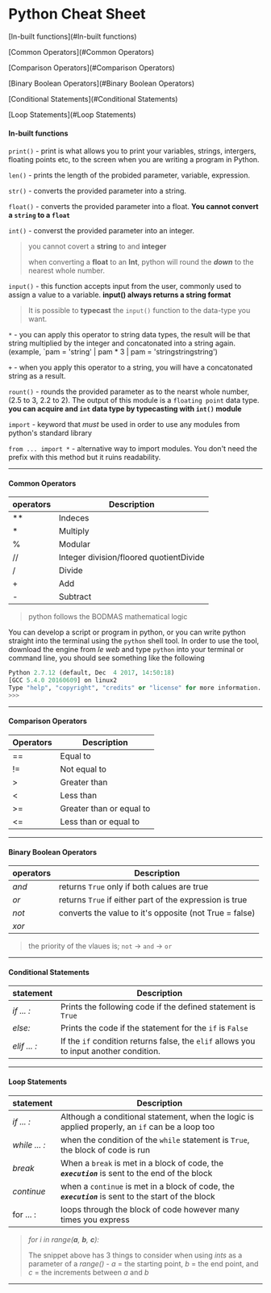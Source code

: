 # Python Cheat Sheet

[In-built functions](#In-built functions)

[Common Operators](#Common Operators)

[Comparison Operators](#Comparison Operators)

[Binary Boolean Operators](#Binary Boolean Operators)

[Conditional Statements](#Conditional Statements)

[Loop Statements](#Loop Statements)

#### In-built functions

`print()` - print is what allows you to print your variables, strings, intergers, floating points etc, to the screen when you are writing a program in Python.

`len()` - prints the length of the probided parameter, variable, expression.

`str()` - converts the provided parameter into a string.

`float()` - converts the provided parameter into a float. **You cannot convert a `string` to a `float`**

`int()` - converst the provided parameter into an integer.

> you cannot covert a **string** to and **integer**
>
> when converting a **float** to an **Int**, python will round the **_down_**  to the nearest whole number.

`input()` - this function accepts input from the user, commonly used to assign a value to a variable. **input() always returns a string format**

> It is possible to **typecast** the `input()` function to the data-type you want.

`*` - you can apply this operator to string data types, the result will be that string multiplied by the integer and concatonated into a string again. (example, `pam = 'string' | pam * 3 | pam = 'stringstringstring')

`+` - when you apply this operator to a string, you will have a concatonated string as a result.

`rount()` - rounds the provided parameter as to the nearst whole number, (2.5 to 3, 2.2 to 2). The output of this module is a `floating point` data type. **you can acquire and `int` data type by typecasting with `int()` module**

`import` - keyword that _must_ be used in order to use any modules from python's standard library

`from ... import *` - alternative way to import modules. You don't need the prefix with this method but it ruins readability.



---

#### Common Operators

| operators | Description                             |
| --------- | --------------------------------------- |
| **        | Indeces                                 |
| *         | Multiply                                |
| %         | Modular                                 |
| //        | Integer division/floored quotientDivide |
| /         | Divide                                  |
| +         | Add                                     |
| -         | Subtract                                |

> python follows the BODMAS mathematical logic

You can develop a script or program in python, or you can write python straight into the terminal using the `python` shell tool. In order to use the tool, download the engine from _le web_ and type `python` into your terminal or command line, you should see something like the following

```python
Python 2.7.12 (default, Dec  4 2017, 14:50:18) 
[GCC 5.4.0 20160609] on linux2
Type "help", "copyright", "credits" or "license" for more information.
>>> 
```

---

#### Comparison Operators

| Operators | Description              |
| --------- | ------------------------ |
| ==        | Equal to                 |
| !=        | Not equal to             |
| >         | Greater than             |
| <         | Less than                |
| >=        | Greater than or equal to |
| <=        | Less than or equal to    |

---

#### Binary Boolean Operators

| operators | Description                                             |
| --------- | ------------------------------------------------------- |
| _and_     | returns `True` only if both calues are true             |
| _or_      | returns `True` if either part of the expression is true |
| _not_     | converts the value to it's opposite (not True = false)  |
| _xor_     |                                                         |

> the priority of the vlaues is; `not` -> `and` -> `or`

---

#### Conditional Statements

| statement    | Description                                                  |
| ------------ | ------------------------------------------------------------ |
| _if ... :_   | Prints the following code if the defined statement is `True` |
| _else:_      | Prints the code if the statement for the `if` is `False`     |
| _elif ... :_ | If the `if` condition returns false, the `elif` allows you to input another condition. |

---

#### Loop Statements

| statement     | Description                                                  |
| ------------- | ------------------------------------------------------------ |
| _if ... :_    | Although a conditional statement, when the logic is applied properly, an `if` can be a loop too |
| _while ... :_ | when the condition of the `while` statement is `True`, the block of code is run |
| _break_       | When a `break` is met in a block of code, the **_`execution`_** is sent to the end of the block |
| _continue_    | when a `continue` is met in a block of code, the **_`execution`_** is sent to the start of the block |
| for ... :     | loops through the block of code however many times you express |

> _for i in range(**a**, **b**, **c**):_
>
> The snippet above has 3 things to consider when using _ints_ as a parameter of a _range()_ - _a_ = the starting point, _b_ = the end point, and _c_ = the increments between _a_ and _b_ 

---

